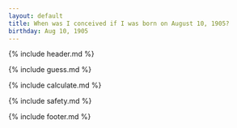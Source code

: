```yaml
---
layout: default
title: When was I conceived if I was born on August 10, 1905?
birthday: Aug 10, 1905
---
```


{% include header.md %}

{% include guess.md %}

{% include calculate.md %}

{% include safety.md %}

{% include footer.md %}



